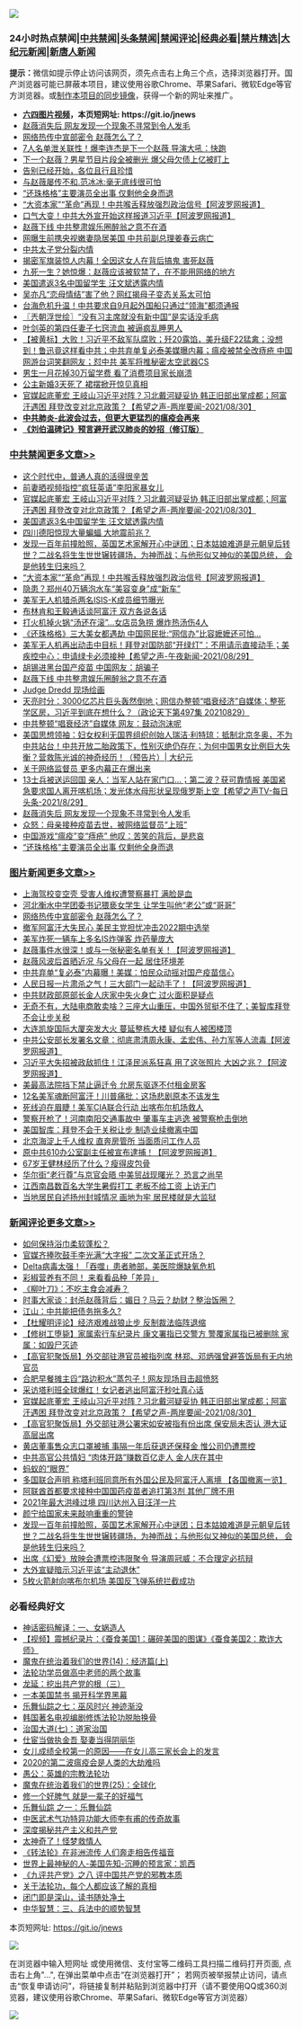 ![](https://raw.githubusercontent.com/fqnews/bnews/master/64photo/fqnews-qr.jpg)

<div id="tt">
<h3>24小时热点禁闻|<a href="#%E4%B8%AD%E5%85%B1%E7%A6%81%E9%97%BB%E6%9B%B4%E5%A4%9A%E6%96%87%E7%AB%A0">中共禁闻</a>|<a href="#%E5%9B%BE%E7%89%87%E6%96%B0%E9%97%BB%E6%9B%B4%E5%A4%9A%E6%96%87%E7%AB%A0">头条禁闻</a>|<a href="#%E6%96%B0%E9%97%BB%E8%AF%84%E8%AE%BA%E6%9B%B4%E5%A4%9A%E6%96%87%E7%AB%A0">禁闻评论|<a href="#%E5%BF%85%E7%9C%8B%E7%BB%8F%E5%85%B8%E5%A5%BD%E6%96%87">经典必看|<a href="/video.md#%E7%A6%81%E7%89%87%E7%B2%BE%E9%80%89">禁片精选</a>|<a href="https://github.com/fqnews/djy/blob/master/gb/nf1351518.md#1">大纪元新闻</a>|<a href="https://github.com/fqnews/ntdtv/blob/master/gb/prog204.md#1">新唐人新闻</a></h3>
<div><b>提示：</b>微信如提示停止访问该网页，须先点击右上角三个点，选择浏览器打开。国产浏览器可能已屏蔽本项目，建议使用谷歌Chrome、苹果Safari、微软Edge等官方浏览器。或<a href="https://github.com/fqnews/bnews/blob/master/%E5%88%B6%E4%BD%9Cgit%E7%A6%81%E9%97%BB%E9%95%9C%E5%83%8F.md">制作本项目的同步镜像</a>，获得一个新的网址来推广。</div>
<ul>
<li><b><a href="http://d1.bdrive.tk/64.mp4" target="_blank">六四图片视频</a>，本页短网址: https://git.io/jnews</b></li>
<li><a href="/cbnews/20210830/1615507.md">赵薇消失后 网友发现一个现象不寻常到令人发毛</a></li>
<li><a href="/topimagenews/20210830/1615537.md">网络热传中宣部密令 赵薇怎么了？</a></li>
<li><a href="/yule/20210830/1615481.md">7人名单泄关联性！爆李连杰是下一个赵薇 导演大吼：快跑</a></li>
<li><a href="/yule/20210830/1615462.md">下一个赵薇？男星节目片段全被删光 爆父母欠债上亿被盯上</a></li>
<li><a href="/baitai/20210830/1615483.md">告别已经开始，各位且行且珍惜</a></li>
<li><a href="/cnnews/20210830/1615527.md">与赵薇屡传不和.范冰冰:毫无底线很可怕</a></li>
<li><a href="/cbnews/20210830/1615453.md">“还珠格格”主要演员全出事 仅剩他全身而退</a></li>
<li><a href="/cbnews/20210830/1615789.md">“大资本家”“革命”再现！中共喉舌释放强烈政治信号【阿波罗网报道】</a></li>
<li><a href="/cnnews/20210830/1615736.md">口气大变！中共大外宣开始这样报道习近平【阿波罗网报道】</a></li>
<li><a href="/cbnews/20210830/1615654.md">赵薇下线 中共整肃娱乐圈醉翁之意不在酒</a></li>
<li><a href="/comments/20210830/1615685.md">网曝生前携央视嫩妻隐居美国 中共前副总理姜春云病亡</a></li>
<li><a href="/bannedvideo/20210830/1615812.md">中共太子党分裂内情</a></li>
<li><a href="/cnnews/20210830/1615716.md">揭密军旗装惊人内幕！全因这女人在背后搞鬼 害死赵薇</a></li>
<li><a href="/cnnews/20210830/1615731.md">九死一生？她惊爆：赵薇应该被软禁了，在不能用网络的地方</a></li>
<li><a href="/cbnews/20210830/1615853.md">美国遣返3名中国留学生 汪文斌透露内情</a></li>
<li><a href="/yule/20210830/1615531.md">吴亦凡“恋母情结”害了他？网红揭母子变态关系太可怕</a></li>
<li><a href="/cnnews/20210830/1615577.md">台海危机升温！中共要求自9月起外国船只通过“领海”都须通报</a></li>
<li><a href="/ssgc/20210830/1615708.md">〖兲朝浮世绘〗“没有习主席就没有新中国”是实话没毛病</a></li>
<li><a href="/comments/20210830/1615612.md">叶剑英的第四任妻子七窍流血 被逼疯乱睡男人</a></li>
<li><a href="/bannedvideo/20210830/1615524.md">【被黄标】大败！习近平不敌军队腐败；歼20露馅，美升级F22猛禽；没想到！鲁迅竟这样看中共；中共弃单复必泰美媒曝内幕；瘟疫被禁全改痔疮 中国网游台词笑翻网友；怼中共 美军将推秘密太空武器CS</a></li>
<li><a href="/cnnews/20210830/1615696.md">男生一月花掉30万留学费 看了消费项目家长崩溃</a></li>
<li><a href="/lifebaike/20210830/1615508.md">公主新婚3天死了 裙摆掀开惊见真相</a></li>
<li><a href="/comments/20210830/1615910.md">官媒起底董宏 王岐山习近平对阵？习北戴河疑妥协 韩正旧部出掌成都；阿富汗遇困 拜登改变对北京政策？【希望之声-两岸要闻-2021/08/30】</a></li>
<li><b><a href="/comments/20200211/1275071.md" target="_blank">中共肺炎-此波会过去，但更大更猛烈的瘟疫会再来</a></b></li>
<li><b><a href="/comments/20200207/1272816.md" target="_blank">《刘伯温碑记》预言避开武汉肺炎的妙招（修订版）</a></b></li>
</ul>
</div>

<div class="catlist">
<h3><a href="/cbnews/" target="_blank">中共禁闻</a><span><a href="/cbnews/" target="_blank" rel="nofollow">更多文章>></a></span></h3>
<ul>
<li><a href="/cbnews/20210830/1616020.md" target="_blank">这个时代中，普通人真的活得很辛苦</a></li>
<li><a href="/cbnews/20210830/1615913.md" target="_blank">前妻晒视频指控“疯狂英语”李阳家暴女儿</a></li>
<li><a href="/comments/20210830/1615910.md" target="_blank">官媒起底董宏 王岐山习近平对阵？习北戴河疑妥协 韩正旧部出掌成都；阿富汗遇困 拜登改变对北京政策？【希望之声-两岸要闻-2021/08/30】</a></li>
<li><a href="/cbnews/20210830/1615853.md" target="_blank">美国遣返3名中国留学生 汪文斌透露内情</a></li>
<li><a href="/cbnews/20210830/1615849.md" target="_blank">四川德阳惊现大量蝙蝠 大地震前兆？</a></li>
<li><a href="/comments/20210830/1615847.md" target="_blank">发现一百年前撞脸照，英国艺术家解开心中谜团；日本姑娘难道是元朝皇后转世？二战名将生生世世辗转疆场，为神而战；与他形似又神似的美国总统， 会是他转生归来吗？</a></li>
<li><a href="/cbnews/20210830/1615789.md" target="_blank">“大资本家”“革命”再现！中共喉舌释放强烈政治信号【阿波罗网报道】</a></li>
<li><a href="/cbnews/20210830/1615788.md" target="_blank">隐患？郑州40万辆泡水车“美容变身”成“新车”</a></li>
<li><a href="/cbnews/20210830/1615755.md" target="_blank">美军无人机猎杀两名ISIS-K成员细节曝光</a></li>
<li><a href="/cbnews/20210830/1615753.md" target="_blank">布林肯和王毅通话谈阿富汗 双方各说各话</a></li>
<li><a href="/cbnews/20210830/1615742.md" target="_blank">打火机掉火锅“汤还在滚”…女店员急捞 爆炸热汤伤4人</a></li>
<li><a href="/cbnews/20210830/1615715.md" target="_blank">《还珠格格》三大美女都遇劫 中国网民批:“网信办”比容嬷嬷还可怕…</a></li>
<li><a href="/comments/20210830/1615706.md" target="_blank">美军无人机再出动击中目标！拜登对国防部“开绿灯”：不用请示直接动手；美疾控中心：申请绿卡必须接种【希望之声-午夜新闻-2021/08/29】</a></li>
<li><a href="/cbnews/20210830/1615677.md" target="_blank">胡锡进黑台国产疫苗 中国网友：胡骗子</a></li>
<li><a href="/cbnews/20210830/1615654.md" target="_blank">赵薇下线 中共整肃娱乐圈醉翁之意不在酒</a></li>
<li><a href="/comments/20210830/1615653.md" target="_blank">Judge Dredd 现场绘画</a></li>
<li><a href="/cbnews/20210830/1615652.md" target="_blank">天亮时分：3000亿芯片巨头轰然倒地；网信办整顿“唱衰经济”自媒体；整死学区房，习近平到底在想什么？（政论天下第497集 20210829）</a></li>
<li><a href="/cbnews/20210830/1615608.md" target="_blank">中共整顿“唱衰经济”自媒体 网友：鼓动泡沫呢</a></li>
<li><a href="/cbnews/20210830/1615606.md" target="_blank">美国思想领袖：妇女权利无国界组织创始人瑞洁‧利特琼：抵制北京冬奥，不为中共站台！中共开放二胎政策下，性别灭绝仍存在；为何中国男女比例巨大失衡？营救陈光诚的神奇经历！（预告片）| 大纪元</a></li>
<li><a href="/cbnews/20210830/1615568.md" target="_blank">关于网络监督员 更多内幕正在爆出来</a></li>
<li><a href="/comments/20210830/1615552.md" target="_blank">13士兵被送运回国 亲人：当军人站在家门口…；第二波？获可靠情报 美国紧急要求国人离开喀机场；发光体水母形状呈现俄罗斯上空【希望之声TV-每日头条-2021/8/29】</a></li>
<li><a href="/cbnews/20210830/1615507.md" target="_blank">赵薇消失后 网友发现一个现象不寻常到令人发毛</a></li>
<li><a href="/cbnews/20210830/1615506.md" target="_blank">众怒：母亲接种疫苗去世，被网络监督员“上班”</a></li>
<li><a href="/cbnews/20210830/1615459.md" target="_blank">中国游戏“瘟疫”变“痔疮” 他叹：苦笑的背后，是悲哀</a></li>
<li><a href="/cbnews/20210830/1615453.md" target="_blank">“还珠格格”主要演员全出事 仅剩他全身而退</a></li>

</ul>
</div>
<div class="catlist">
<h3><a href="/topimagenews/" target="_blank">图片新闻</a><span><a href="/topimagenews/" target="_blank" rel="nofollow">更多文章>></a></span></h3>
<ul>
<li><a href="/topimagenews/20210830/1615836.md" target="_blank">上海驾校变空壳 受害人维权遭警察暴打 满脸是血</a></li>
<li><a href="/topimagenews/20210830/1615814.md" target="_blank">河北衡水中学团委书记猥亵女学生 让学生叫他“老公”或“哥哥”</a></li>
<li><a href="/topimagenews/20210830/1615537.md" target="_blank">网络热传中宣部密令 赵薇怎么了？</a></li>
<li><a href="/topimagenews/20210830/1615463.md" target="_blank">撤军阿富汗大失民心 美民主党担忧冲击2022期中选举</a></li>
<li><a href="/topimagenews/20210829/1615436.md" target="_blank">美军炸死一辆车上多名IS炸弹客 炸药量庞大</a></li>
<li><a href="/topimagenews/20210829/1615244.md" target="_blank">赵薇事件水很深！或与一张秘密名单有关！【阿波罗网报道】</a></li>
<li><a href="/topimagenews/20210829/1615231.md" target="_blank">赵薇风波后首晒近况 与父母在一起 居住环境差</a></li>
<li><a href="/topimagenews/20210829/1615188.md" target="_blank">中共弃单“复必泰”内幕曝！美媒：怕民众动摇对国产疫苗信心</a></li>
<li><a href="/topimagenews/20210828/1614965.md" target="_blank">人民日报一片肃杀之气！三大部门一起动手了！【阿波罗网报道】</a></li>
<li><a href="/topimagenews/20210828/1614919.md" target="_blank">中共财政部原部长金人庆家中失火身亡 过火面积是疑点</a></li>
<li><a href="/topimagenews/20210827/1614548.md" target="_blank">无奇不有，大陆电商敢卖啥？三座大山重压，中国外贸挺不住了；美智库拜登不会让步关税</a></li>
<li><a href="/topimagenews/20210827/1614476.md" target="_blank">大连凯旋国际大厦突发大火 蔓延整栋大楼 疑似有人被困楼顶</a></li>
<li><a href="/topimagenews/20210827/1614355.md" target="_blank">中共公安部长发署名文章：彻底肃清周永康、孟宏伟、孙力军等人流毒【阿波罗网报道】</a></li>
<li><a href="/topimagenews/20210827/1614310.md" target="_blank">习近平大失招被政敌抓住！江泽民派系狂喜 用了这张照片 大凶之兆？【阿波罗网报道】</a></li>
<li><a href="/topimagenews/20210827/1614206.md" target="_blank">美最高法院挡下禁止逼迁令 允房东驱逐不付租金房客</a></li>
<li><a href="/topimagenews/20210827/1614205.md" target="_blank">12名美军魂断阿富汗！川普痛批：这场悲剧原本不该发生</a></li>
<li><a href="/topimagenews/20210827/1614006.md" target="_blank">死线迫在眉睫！美军CIA联合行动 出喀布尔机场救人</a></li>
<li><a href="/topimagenews/20210827/1613978.md" target="_blank">警察开枪了！河南南阳交通事故中 肇事车主逃逸 被警察枪击倒地</a></li>
<li><a href="/topimagenews/20210827/1613928.md" target="_blank">美国智库：拜登不会于关税让步 制造业续撤离中国</a></li>
<li><a href="/topimagenews/20210826/1613688.md" target="_blank">北京海淀上千人维权 直奔房管所 当面质问工作人员</a></li>
<li><a href="/topimagenews/20210826/1613619.md" target="_blank">原中共610办公室副主任被宣布逮捕！【阿波罗网报道】</a></li>
<li><a href="/topimagenews/20210826/1613233.md" target="_blank">67岁王健林经历了什么？瘦得皮包骨</a></li>
<li><a href="/topimagenews/20210826/1613193.md" target="_blank">华尔街“老行尊”与京官会晤 中美贸战现曙光？ 恐言之尚早</a></li>
<li><a href="/topimagenews/20210825/1612927.md" target="_blank">江西南昌数百名大学生暑假打工 老板不给工资 上访无门</a></li>
<li><a href="/topimagenews/20210825/1612918.md" target="_blank">当地居民自述扬州封城情况 画地为牢 居民楼就是大监狱</a></li>

</ul>
</div>
<div class="catlist">
<h3><a href="/comments/" target="_blank">新闻评论</a><span><a href="/comments/" target="_blank" rel="nofollow">更多文章>></a></span></h3>
<ul>
<li><a href="/comments/20210830/1616000.md" target="_blank">如何保持浴巾柔软蓬松？</a></li>
<li><a href="/comments/20210830/1615999.md" target="_blank">官媒齐捧吹鼓手李光满“大字报” 二次文革正式开场？</a></li>
<li><a href="/comments/20210830/1615998.md" target="_blank">Delta病毒太强！「吞噬」患者肺部，美医院爆缺氧危机</a></li>
<li><a href="/comments/20210830/1615997.md" target="_blank">彩椒营养有不同！ 来看看品种「差异」</a></li>
<li><a href="/comments/20210830/1615996.md" target="_blank">《柳叶刀》：不吃主食会减寿？</a></li>
<li><a href="/comments/20210830/1615994.md" target="_blank">时事大家谈：封杀赵薇背后：媚日？马云？劫财？整治饭圈？</a></li>
<li><a href="/comments/20210830/1615951.md" target="_blank">江山：中共能把债务拖多久?</a></li>
<li><a href="/comments/20210830/1615949.md" target="_blank">【杜耀明评论】经济艰难战狼止步 反制裁法临阵退缩</a></li>
<li><a href="/comments/20210830/1615942.md" target="_blank">【修树工堕毙】家属索行车纪录片 康文署指已交警方 警覆家属指已被删除 家属：如毁尸灭迹</a></li>
<li><a href="/comments/20210830/1615941.md" target="_blank">【高官犯聚饭局】外交部驻港官员被指列席 林郑、邓炳强曾避答饭局有无内地官员</a></li>
<li><a href="/comments/20210830/1615940.md" target="_blank">合肥早餐摊主舀“路边积水”蒸包子！网友现场目击超愤怒</a></li>
<li><a href="/comments/20210830/1615939.md" target="_blank">采访塔利班全球爆红！女记者逃出阿富汗秒吐真心话</a></li>
<li><a href="/comments/20210830/1615910.md" target="_blank">官媒起底董宏 王岐山习近平对阵？习北戴河疑妥协 韩正旧部出掌成都；阿富汗遇困 拜登改变对北京政策？【希望之声-两岸要闻-2021/08/30】</a></li>
<li><a href="/comments/20210830/1615902.md" target="_blank">【高官犯聚饭局】外交部驻港公署宋如安被指有份出席 保安局未否认 港大证高层出席</a></li>
<li><a href="/comments/20210830/1615901.md" target="_blank">黄店董事售众志口罩被捕 事隔一年后获退还保释金 惟公司仍遭票控</a></li>
<li><a href="/comments/20210830/1615900.md" target="_blank">中共高官公共情妇 “肉体开路”赚数百亿走人 金人庆在其中</a></li>
<li><a href="/comments/20210830/1615893.md" target="_blank">蚂蚁的“眼界”</a></li>
<li><a href="/comments/20210830/1615856.md" target="_blank">多国联合声明 称塔利班同意所有外国公民及阿富汗人离境 【各国撤离一览】</a></li>
<li><a href="/comments/20210830/1615855.md" target="_blank">阿联酋首都要求接种中国国药疫苗者追打第3剂 其他厂牌不用</a></li>
<li><a href="/comments/20210830/1615854.md" target="_blank">2021年最大洪峰过境 四川达州入目汪洋一片</a></li>
<li><a href="/comments/20210830/1615850.md" target="_blank">颜宁给国家未来敲响重重的警钟</a></li>
<li><a href="/comments/20210830/1615847.md" target="_blank">发现一百年前撞脸照，英国艺术家解开心中谜团；日本姑娘难道是元朝皇后转世？二战名将生生世世辗转疆场，为神而战；与他形似又神似的美国总统， 会是他转生归来吗？</a></li>
<li><a href="/comments/20210830/1615839.md" target="_blank">出席《幻爱》放映会遭票控违限聚令 导演周冠威：不合理定必抗辩</a></li>
<li><a href="/comments/20210830/1615838.md" target="_blank">大外宣疑暗示习近平该“主动退休”</a></li>
<li><a href="/comments/20210830/1615837.md" target="_blank">5枚火箭射向喀布尔机场 美国反飞弹系统拦截成功</a></li>

</ul>
</div>

<div class="catlist">
<h3>必看经典好文</h3>
<ul>
<li><a href="/comments/20200609/1342224.md" target="_blank">神话密码解译：一、女娲造人</a></li>
<li><a href="/comments/20210123/1473011.md" target="_blank">【视频】震撼纪录片：《蚕食美国1：碾碎美国的图谋》《蚕食美国2：欺诈大师》</a></li>
<li><a href="/topimagenews/20180605/953415.md" target="_blank">魔鬼在统治着我们的世界(14)：经济篇(上)</a></li>
<li><a href="/comments/20200629/1352533.md" target="_blank">法轮功学员做高中老师的两个故事</a></li>
<li><a href="/comments/20200929/1405201.md" target="_blank">龙延：挖出共产党的根（三）</a></li>
<li><a href="/lifebaike/20210222/1491794.md" target="_blank">一本美国禁书 揭开科学界黑幕</a></li>
<li><a href="/tculture/20190101/792550.md" target="_blank">乐舞仙踪之七：巫风时兴 神迹渐没</a></li>
<li><a href="/comments/20210805/1600200.md" target="_blank">韩国著名电视编剧修炼法轮功脱胎换骨</a></li>
<li><a href="/cbnews/20190424/913985.md" target="_blank">治国大道(七)：道家治国</a></li>
<li><a href="/lifebaike/20161111/612348.md" target="_blank">仕宦当做执金吾 娶妻当得阴丽华</a></li>
<li><a href="/comments/20210801/1597741.md" target="_blank">女儿成绩全校第一的原因——在女儿高三家长会上的发言</a></li>
<li><a href="/comments/20200712/1359432.md" target="_blank">2020的第二波瘟疫会是人类的大劫难吗</a></li>
<li><a href="/comments/20200313/1292991.md" target="_blank">愚公：英雄的宗教法轮功</a></li>
<li><a href="/comments/20181017/1014654.md" target="_blank">魔鬼在统治着我们的世界(25)：全球化</a></li>
<li><a href="/funmedia/20200713/1359909.md" target="_blank">修一个好脾气 就是一辈子的好福气</a></li>
<li><a href="/tculture/20170710/789533.md" target="_blank">乐舞仙踪 之一：乐舞仙踪</a></li>
<li><a href="/comments/20210810/1603664.md" target="_blank">中医武术气功特异功能大师李有甫的传奇故事</a></li>
<li><a href="/cbnews/20210731/1597512.md" target="_blank">深度揭秘共产主义和共产党</a></li>
<li><a href="/ccpdope/20200907/1392129.md" target="_blank">太神奇了！怪梦救情人</a></li>
<li><a href="/comments/20210509/1542786.md" target="_blank">《转法轮》在非洲流传 人们奔走相告传福音</a></li>
<li><a href="/comments/20200605/783244.md" target="_blank">世界上最神秘的人-美国先知-沉睡的预言家：凯西</a></li>
<li><a href="/bookonline/20131116/201047.md" target="_blank">《九评共产党》之八 评中国共产党的邪教本质</a></li>
<li><a href="/topimagenews/20161125/619230.md" target="_blank">关于法轮功，每个人都应该了解的真相</a></li>
<li><a href="/tculture/20200803/1373949.md" target="_blank">闭门即是深山，读书随处净土</a></li>
<li><a href="/comments/20200605/783248.md" target="_blank">中华智慧：三、兵法中的顺势智慧</a></li>

</ul>
</div>

本页短网址: https://git.io/jnews

![](https://raw.githubusercontent.com/fqnews/bnews/master/64photo/fqnews-qr.jpg)

在浏览器中输入短网址 或使用微信、支付宝等二维码工具扫描二维码打开页面, 点击右上角"...", 在弹出菜单中点击“在浏览器打开”； 若网页被举报禁止访问，请点击“恢复申请访问”，将链接复制并粘贴到浏览器中打开（请不要使用QQ或360浏览器，建议使用谷歌Chrome、苹果Safari、微软Edge等官方浏览器）

![](https://raw.githubusercontent.com/fqnews/bnews/master/64photo/wx.jpg)